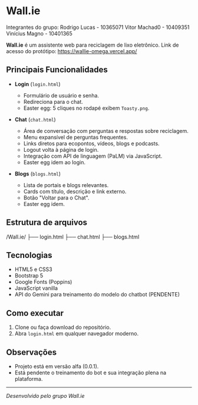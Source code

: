 # Wall.ie
Integrantes do grupo:
Rodrigo Lucas - 10365071
Vitor Machad0 - 10409351
Vinícius Magno - 10401365

**Wall.ie** é um assistente web para reciclagem de lixo eletrônico.
Link de acesso do protótipo: https://wallie-omega.vercel.app/

## Principais Funcionalidades

- **Login** (`login.html`)
  - Formulário de usuário e senha.
  - Redireciona para o chat.
  - Easter egg: 5 cliques no rodapé exibem `Toasty.png`.

- **Chat** (`chat.html`)
  - Área de conversação com perguntas e respostas sobre reciclagem.
  - Menu expansível de perguntas frequentes.
  - Links diretos para ecopontos, vídeos, blogs e podcasts.
  - Logout volta à página de login.
  - Integração com API de linguagem (PaLM) via JavaScript.
  - Easter egg idem ao login.

- **Blogs** (`blogs.html`)
  - Lista de portais e blogs relevantes.
  - Cards com título, descrição e link externo.
  - Botão "Voltar para o Chat".
  - Easter egg idem.

## Estrutura de arquivos


/Wall.ie/
  ├── login.html
  ├── chat.html
  ├── blogs.html


## Tecnologias

- HTML5 e CSS3
- Bootstrap 5
- Google Fonts (Poppins)
- JavaScript vanilla
- API do Gemini para treinamento do modelo do chatbot (PENDENTE)

## Como executar

1. Clone ou faça download do repositório.
2. Abra `login.html` em qualquer navegador moderno.

## Observações

- Projeto está em versão alfa (0.0.1).
- Está pendente o treinamento do bot e sua integração plena na plataforma.

---

*Desenvolvido pelo grupo Wall.ie*

